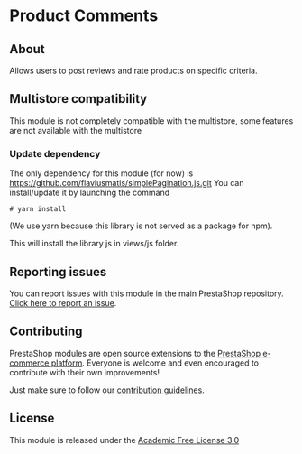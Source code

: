 # Product Comments

## About

Allows users to post reviews and rate products on specific criteria.

## Multistore compatibility

This module is not completely compatible with the multistore, some features are not available with the multistore

### Update dependency

The only dependency for this module (for now) is https://github.com/flaviusmatis/simplePagination.js.git
You can install/update it by launching the command

```
# yarn install
```

(We use yarn because this library is not served as a package for npm).

This will install the library js in views/js folder.

## Reporting issues

You can report issues with this module in the main PrestaShop repository. [Click here to report an issue][report-issue]. 

## Contributing

PrestaShop modules are open source extensions to the [PrestaShop e-commerce platform][prestashop]. Everyone is welcome and even encouraged to contribute with their own improvements!

Just make sure to follow our [contribution guidelines][contribution-guidelines].

## License

This module is released under the [Academic Free License 3.0][AFL-3.0] 

[report-issue]: https://github.com/PrestaShop/PrestaShop/issues/new/choose
[prestashop]: https://www.prestashop.com/
[contribution-guidelines]: https://devdocs.prestashop.com/1.7/contribute/contribution-guidelines/project-modules/
[AFL-3.0]: https://opensource.org/licenses/AFL-3.0
